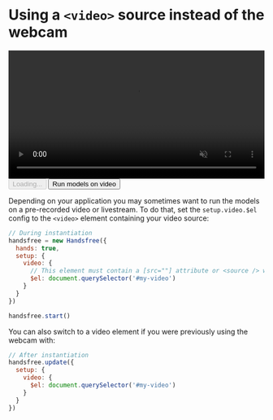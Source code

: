 # Using a `<video>` source instead of the webcam

<div class="row align-top">
  <div class="col-6">
    <video id="demo-video" style="width: 100% !important; height: auto !important" controls muted autoplay loop>
      <source src="/video/hand-shape-demo-video.mp4"></source>
    </video>
  </div>
  <div class="col-6">
    <Window title="Demo">
        <div>
          <HandsfreeToggle class="full-width handsfree-hide-when-started-without-hands" text-off="Run models on video" text-on="Stop running models on video" :opts="demoOpts" :hide-icon="true" />
          <button class="handsfree-show-when-started-without-hands handsfree-show-when-loading" disabled><Fa-Spinner spin /> Loading...</button>
          <button class="handsfree-show-when-started-without-hands handsfree-hide-when-loading" @click="startDemo">Run models on video</button>
        </div>
      </Window>
  </div>
</div>


Depending on your application you may sometimes want to run the models on a pre-recorded video or livestream. To do that, set the `setup.video.$el` config to the `<video>` element containing your video source:

```js
// During instantiation
handsfree = new Handsfree({
  hands: true,
  setup: {
    video: {
      // This element must contain a [src=""] attribute or <source /> with one
      $el: document.querySelector('#my-video')
    }
  }
})

handsfree.start()
```

You can also switch to a video element if you were previously using the webcam with:

```js
// After instantiation
handsfree.update({
  setup: {
    video: {
      $el: document.querySelector('#my-video')
    }
  }
})
```


<script>
export default {
  data: () => ({
    demoOpts: {
      autostart: true,

      weboji: false,
      hands: true,
      pose: false,
      handpose: false,
      facemesh: false,

      setup: {video: {$el: null}}
    }
  }),

  /**
   * Set the video source
   */
  mounted () {
    this.demoOpts.setup.video.$el = document.querySelector('#demo-video')
  },

  methods: {
    startDemo () {
      window.handsfree.disablePlugins()
      window.handsfree.update(this.demoOpts)
    }
  }
}
</script>